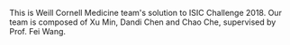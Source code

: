 This is Weill Cornell Medicine team's solution to ISIC Challenge 2018. Our team is composed of Xu Min, Dandi Chen and Chao Che, supervised by Prof. Fei Wang.
